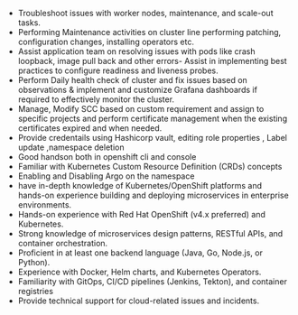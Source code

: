 - Troubleshoot issues with worker nodes, maintenance, and scale-out tasks.
- Performing Maintenance activities on cluster line performing patching, configuration changes, installing operators etc.
- Assist application team on resolving issues with pods like crash loopback, image pull back and other errors- Assist in implementing best practices to configure readiness and liveness probes.
- Perform Daily health check of cluster and fix issues based on observations & implement and customize Grafana dashboards if required to effectively monitor the cluster.
- Manage, Modify SCC based on custom requirement and assign to specific projects and perform certificate management when the existing certificates expired and when needed.
- Provide credentails using Hashicorp vault, editing role properties , Label update ,namespace deletion
- Good handson both in openshift cli and console
- Familiar with Kubernetes Custom Resource Definition (CRDs) concepts
- Enabling and Disabling Argo on the namespace
- have in-depth knowledge of Kubernetes/OpenShift platforms and hands-on experience building and deploying microservices in enterprise environments.
- Hands-on experience with Red Hat OpenShift (v4.x preferred) and Kubernetes.
- Strong knowledge of microservices design patterns, RESTful APIs, and container orchestration.
- Proficient in at least one backend language (Java, Go, Node.js, or Python).
- Experience with Docker, Helm charts, and Kubernetes Operators.
- Familiarity with GitOps, CI/CD pipelines (Jenkins, Tekton), and container registries
- Provide technical support for cloud-related issues and incidents.
